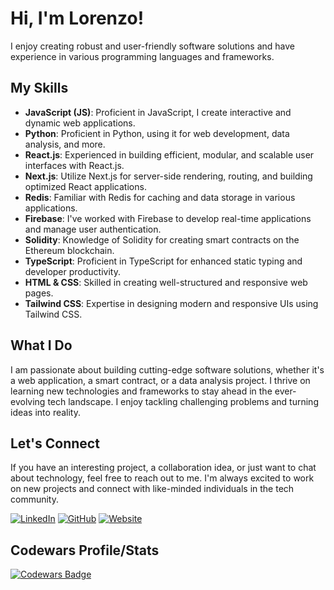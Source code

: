 
# Hi, I'm Lorenzo!

I enjoy creating robust and user-friendly software solutions and have experience in various programming languages and frameworks.

## My Skills

- **JavaScript (JS)**: Proficient in JavaScript, I create interactive and dynamic web applications.
- **Python**: Proficient in Python, using it for web development, data analysis, and more.
- **React.js**: Experienced in building efficient, modular, and scalable user interfaces with React.js.
- **Next.js**: Utilize Next.js for server-side rendering, routing, and building optimized React applications.
- **Redis**: Familiar with Redis for caching and data storage in various applications.
- **Firebase**: I've worked with Firebase to develop real-time applications and manage user authentication.
- **Solidity**: Knowledge of Solidity for creating smart contracts on the Ethereum blockchain.
- **TypeScript**: Proficient in TypeScript for enhanced static typing and developer productivity.
- **HTML & CSS**: Skilled in creating well-structured and responsive web pages.
- **Tailwind CSS**: Expertise in designing modern and responsive UIs using Tailwind CSS.

## What I Do

I am passionate about building cutting-edge software solutions, whether it's a web application, a smart contract, or a data analysis project. I thrive on learning new technologies and frameworks to stay ahead in the ever-evolving tech landscape. I enjoy tackling challenging problems and turning ideas into reality.

## Let's Connect

If you have an interesting project, a collaboration idea, or just want to chat about technology, feel free to reach out to me. I'm always excited to work on new projects and connect with like-minded individuals in the tech community.

[![LinkedIn](https://img.shields.io/badge/LinkedIn-Connect-blue?style=for-the-badge&logo=linkedin)](https://www.linkedin.com/in/yourname)
[![GitHub](https://img.shields.io/badge/GitHub-Follow-blue?style=for-the-badge&logo=github)](https://github.com/lorenzosyku)
[![Website](https://img.shields.io/badge/Portfolio-Visit-brightgreen?style=for-the-badge)](https://yourwebsite.com)


## Codewars Profile/Stats

[![Codewars Badge](https://www.codewars.com/users/pokip/badges/large)](https://www.codewars.com/users/pokip/)



